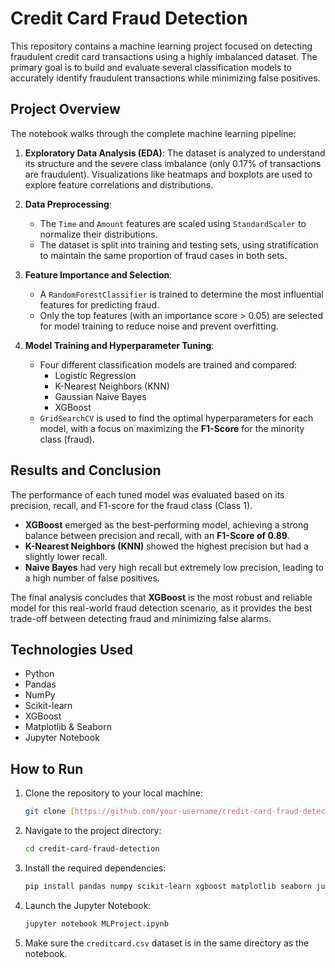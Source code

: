 # Credit Card Fraud Detection

This repository contains a machine learning project focused on detecting fraudulent credit card transactions using a highly imbalanced dataset. The primary goal is to build and evaluate several classification models to accurately identify fraudulent transactions while minimizing false positives.

## Project Overview

The notebook walks through the complete machine learning pipeline:

1.  **Exploratory Data Analysis (EDA)**: The dataset is analyzed to understand its structure and the severe class imbalance (only 0.17% of transactions are fraudulent). Visualizations like heatmaps and boxplots are used to explore feature correlations and distributions.

2.  **Data Preprocessing**:
    * The `Time` and `Amount` features are scaled using `StandardScaler` to normalize their distributions.
    * The dataset is split into training and testing sets, using stratification to maintain the same proportion of fraud cases in both sets.

3.  **Feature Importance and Selection**:
    * A `RandomForestClassifier` is trained to determine the most influential features for predicting fraud.
    * Only the top features (with an importance score > 0.05) are selected for model training to reduce noise and prevent overfitting.

4.  **Model Training and Hyperparameter Tuning**:
    * Four different classification models are trained and compared:
        * Logistic Regression
        * K-Nearest Neighbors (KNN)
        * Gaussian Naive Bayes
        * XGBoost
    * `GridSearchCV` is used to find the optimal hyperparameters for each model, with a focus on maximizing the **F1-Score** for the minority class (fraud).

## Results and Conclusion

The performance of each tuned model was evaluated based on its precision, recall, and F1-score for the fraud class (Class 1).

* **XGBoost** emerged as the best-performing model, achieving a strong balance between precision and recall, with an **F1-Score of 0.89**.
* **K-Nearest Neighbors (KNN)** showed the highest precision but had a slightly lower recall.
* **Naive Bayes** had very high recall but extremely low precision, leading to a high number of false positives.

The final analysis concludes that **XGBoost** is the most robust and reliable model for this real-world fraud detection scenario, as it provides the best trade-off between detecting fraud and minimizing false alarms.

## Technologies Used

* Python
* Pandas
* NumPy
* Scikit-learn
* XGBoost
* Matplotlib & Seaborn
* Jupyter Notebook

## How to Run

1.  Clone the repository to your local machine:
    ```bash
    git clone [https://github.com/your-username/credit-card-fraud-detection.git](https://github.com/your-username/credit-card-fraud-detection.git)
    ```

2.  Navigate to the project directory:
    ```bash
    cd credit-card-fraud-detection
    ```

3.  Install the required dependencies:
    ```bash
    pip install pandas numpy scikit-learn xgboost matplotlib seaborn jupyter
    ```

4.  Launch the Jupyter Notebook:
    ```bash
    jupyter notebook MLProject.ipynb
    ```
5. Make sure the `creditcard.csv` dataset is in the same directory as the notebook.
